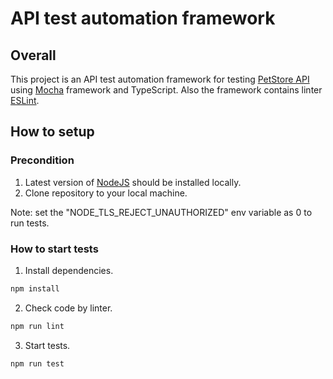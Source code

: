 # API test automation framework

## Overall

This project is an API test automation framework for testing [PetStore API](https://petstore.swagger.io/#/) using [Mocha](https://mochajs.org/) framework and TypeScript. Also the framework contains linter [ESLint](https://eslint.org/).

## How to setup

### Precondition
1. Latest version of [NodeJS](https://nodejs.org/uk/) should be installed locally.
2. Clone repository to your local machine.

Note: set the "NODE_TLS_REJECT_UNAUTHORIZED" env variable as 0 to run tests.

### How to start tests
1. Install dependencies.
```bash
npm install
```
2. Check code by linter.
```bash
npm run lint
```
3. Start tests. 
```bash
npm run test
```